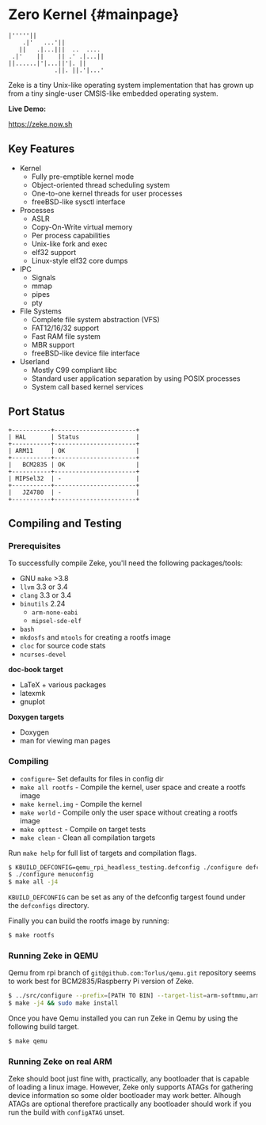 Zero Kernel    {#mainpage}
===========

    |'''''||
        .|'   ...'||
       ||   .|...|||  ..  .... 
     .|'    ||    || .' .|...|| 
    ||......|'|...||'|. || 
                 .||. ||.'|...'

Zeke is a tiny Unix-like operating system implementation that has grown up from
a tiny single-user CMSIS-like embedded operating system.

**Live Demo:**

https://zeke.now.sh

Key Features
------------
- Kernel
    - Fully pre-emptible kernel mode
    - Object-oriented thread scheduling system
    - One-to-one kernel threads for user processes
    - freeBSD-like sysctl interface
- Processes
    - ASLR
    - Copy-On-Write virtual memory
    - Per process capabilities
    - Unix-like fork and exec
    - elf32 support
    - Linux-style elf32 core dumps
- IPC
    - Signals
    - mmap
    - pipes
    - pty
- File Systems
    - Complete file system abstraction (VFS)
    - FAT12/16/32 support
    - Fast RAM file system
    - MBR support
    - freeBSD-like device file interface
- Userland
    - Mostly C99 compliant libc
    - Standard user application separation by using POSIX processes
    - System call based kernel services

Port Status
-----------

    +-----------+-----------------------+
    | HAL       | Status                |
    +-----------+-----------------------+
    | ARM11     | OK                    |
    +-----------+-----------------------+
    |   BCM2835 | OK                    |
    +-----------+-----------------------+
    | MIPSel32  | -                     |
    +-----------+-----------------------+
    |   JZ4780  | -                     |
    +-----------+-----------------------+


Compiling and Testing
---------------------

### Prerequisites

To successfully compile Zeke, you'll need the following packages/tools:

- GNU `make` >3.8
- `llvm` 3.3 or 3.4
- `clang` 3.3 or 3.4
- `binutils` 2.24
    - `arm-none-eabi`
    - `mipsel-sde-elf`
- `bash`
- `mkdosfs` and `mtools` for creating a rootfs image
- `cloc` for source code stats
- `ncurses-devel`

**doc-book target**

- LaTeX + various packages
- latexmk
- gnuplot

**Doxygen targets**

- Doxygen
- man for viewing man pages

### Compiling

+ `configure`- Set defaults for files in config dir
+ `make all rootfs` - Compile the kernel, user space and create a rootfs image
+ `make kernel.img` - Compile the kernel
+ `make world` - Compile only the user space without creating a rootfs image
+ `make opttest` - Compile on target tests
+ `make clean` - Clean all compilation targets

Run `make help` for full list of targets and compilation flags.

```bash
$ KBUILD_DEFCONFIG=qemu_rpi_headless_testing.defconfig ./configure defconfig
$ ./configure menuconfig
$ make all -j4
```

`KBUILD_DEFCONFIG` can be set as any of the defconfig targest found under
the `defconfigs` directory.

Finally you can build the rootfs image by running:

```bash
$ make rootfs
```

### Running Zeke in QEMU

Qemu from rpi branch of `git@github.com:Torlus/qemu.git` repository seems to work
best for BCM2835/Raspberry Pi version of Zeke.

```bash
$ ../src/configure --prefix=[PATH TO BIN] --target-list=arm-softmmu,arm-linux-user,armeb-linux-user --enable-sdl
$ make -j4 && sudo make install
```

Once you have Qemu installed you can run Zeke in Qemu by using the following
build target.

```bash
$ make qemu
```

### Running Zeke on real ARM

Zeke should boot just fine with, practically, any bootloader that is capable of
loading a linux image. However, Zeke only supports ATAGs for gathering device
information so some older bootloader may work better. Alhough ATAGs are optional
therefore practically any bootloader should work if you run the build with
`configATAG` unset.

